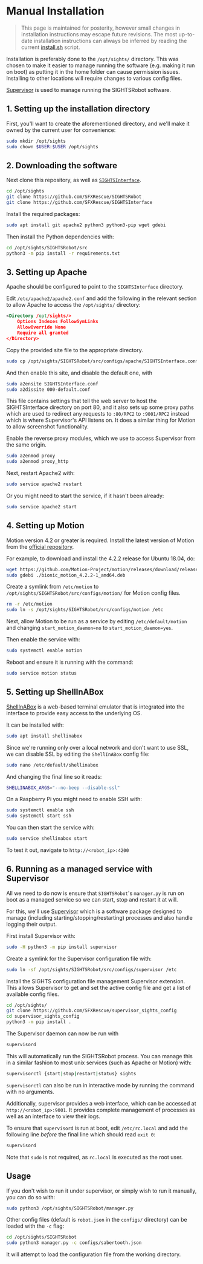 # Manual Installation

> This page is maintained for posterity, however small changes in installation instructions may escape future revisions. The most up-to-date installation instructions can always be inferred by reading the current [install.sh](/install.sh) script.

Installation is preferably done to the `/opt/sights/` directory. This was chosen to make it easier to manage running the software (e.g. making it run on boot) as putting it in the home folder can cause permission issues. Installing to other locations will require changes to various config files.

[Supervisor](http://supervisord.org/) is used to manage running the SIGHTSRobot software.

## 1. Setting up the installation directory

First, you'll want to create the aforementioned directory, and we'll make it owned by the current user for convenience:

```sh
sudo mkdir /opt/sights
sudo chown $USER:$USER /opt/sights
```

## 2. Downloading the software

Next clone this repository, as well as [`SIGHTSInterface`](https://github.com/SFXRescue/SIGHTSInterface).

```sh
cd /opt/sights
git clone https://github.com/SFXRescue/SIGHTSRobot
git clone https://github.com/SFXRescue/SIGHTSInterface
```

Install the required packages:

```sh
sudo apt install git apache2 python3 python3-pip wget gdebi
```

Then install the Python dependencies with:

```sh
cd /opt/sights/SIGHTSRobot/src
python3 -m pip install -r requirements.txt
```

## 3. Setting up Apache

Apache should be configured to point to the `SIGHTSInterface` directory.

Edit `/etc/apache2/apache2.conf` and add the following in the relevant section to allow Apache to access the `/opt/sights/` directory:

```xml
<Directory /opt/sights/>
    Options Indexes FollowSymLinks
    AllowOverride None
    Require all granted
</Directory>
```

Copy the provided site file to the appropriate directory.

```sh
sudo cp /opt/sights/SIGHTSRobot/src/configs/apache/SIGHTSInterface.conf /etc/apache2/sites-available/
```

And then enable this site, and disable the default one, with

```sh
sudo a2ensite SIGHTSInterface.conf
sudo a2dissite 000-default.conf
```

This file contains settings that tell the web server to host the SIGHTSInterface directory on port 80, and it also sets up some proxy paths which are used to redirect any requests to `:80/RPC2` to `:9001/RPC2` instead which is where Supervisor's API listens on. It does a similar thing for Motion to allow screenshot functionality.

Enable the reverse proxy modules, which we use to access Supervisor from the same origin.

```sh
sudo a2enmod proxy
sudo a2enmod proxy_http
```

Next, restart Apache2 with:

```sh
sudo service apache2 restart
```

Or you might need to start the service, if it hasn't been already:

```sh
sudo service apache2 start
```

## 4. Setting up Motion

Motion version 4.2 or greater is required. Install the latest version of Motion from the [official repository](https://github.com/Motion-Project/motion).

For example, to download and install the 4.2.2 release for Ubuntu 18.04, do:

```sh
wget https://github.com/Motion-Project/motion/releases/download/release-4.2.2/bionic_motion_4.2.2-1_amd64.deb
sudo gdebi ./bionic_motion_4.2.2-1_amd64.deb
```

Create a symlink from `/etc/motion` to `/opt/sights/SIGHTSRobot/src/configs/motion/` for Motion config files.

```sh
rm -r /etc/motion
sudo ln -s /opt/sights/SIGHTSRobot/src/configs/motion /etc
```

Next, allow Motion to be run as a service by editing `/etc/default/motion` and changing `start_motion_daemon=no` to `start_motion_daemon=yes`.

Then enable the service with:

```sh
sudo systemctl enable motion
```

Reboot and ensure it is running with the command:

```sh
sudo service motion status
```

## 5. Setting up ShellInABox

[ShellInABox](https://github.com/shellinabox/shellinabox) is a web-based terminal emulator that is integrated into the interface to provide easy access to the underlying OS.

It can be installed with:

```sh
sudo apt install shellinabox
```

Since we're running only over a local network and don't want to use SSL, we can disable SSL by editing the `ShellInABox` config file:

```sh
sudo nano /etc/default/shellinabox
```

And changing the final line so it reads:

```sh
SHELLINABOX_ARGS="--no-beep --disable-ssl"
```

On a Raspberry Pi you might need to enable SSH with:

```sh
sudo systemctl enable ssh
sudo systemctl start ssh
```

You can then start the service with:

```sh
sudo service shellinabox start
```

To test it out, navigate to `http://<robot_ip>:4200`

## 6. Running as a managed service with Supervisor

All we need to do now is ensure that `SIGHTSRobot`'s `manager.py` is run on boot as a managed service so we can start, stop and restart it at will.

For this, we'll use [Supervisor](http://supervisord.org/) which is a software package designed to manage (including starting/stopping/restarting) processes and also handle logging their output.

First install Supervisor with:

```sh
sudo -H python3 -m pip install supervisor
```

Create a symlink for the Supervisor configuration file with:

```sh
sudo ln -sf /opt/sights/SIGHTSRobot/src/configs/supervisor /etc
```

Install the SIGHTS configuration file management Supervisor extension. This allows Supervisor to get and set the active config file and get a list of available config files.

```sh
cd /opt/sights/
git clone https://github.com/SFXRescue/supervisor_sights_config
cd supervisor_sights_config
python3 -m pip install .
```

The Supervisor daemon can now be run with

```sh
supervisord
```

This will automatically run the SIGHTSRobot process. You can manage this in a similar fashion to most unix services (such as Apache or Motion) with:

```sh
supervisorctl {start|stop|restart|status} sights
```

`supervisorctl` can also be run in interactive mode by running the command with no arguments.

Additionally, supervisor provides a web interface, which can be accessed at `http://<robot_ip>:9001`. It provides complete management of processes as well as an interface to view their logs.

To ensure that `supervisord` is run at boot, edit `/etc/rc.local` and add the following line _before_ the final line which should read `exit 0`:

```sh
supervisord
```

Note that `sudo` is not required, as `rc.local` is executed as the root user.

## Usage

If you don't wish to run it under supervisor, or simply wish to run it manually, you can do so with:

```sh
sudo python3 /opt/sights/SIGHTSRobot/manager.py
```

Other config files (default is `robot.json` in the `configs/` directory) can be loaded with the `-c` flag:

```sh
cd /opt/sights/SIGHTSRobot
sudo python3 manager.py -c configs/sabertooth.json
```

It will attempt to load the configuration file from the working directory.
